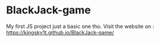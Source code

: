 # BlackJack-game

My first JS project just a basic one tho.
Visit the website on : https://kingsky1t.github.io/BlackJack-game/
